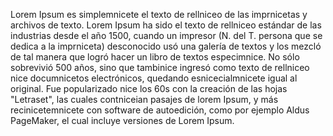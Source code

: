 Lorem Ipsum es simplemnicete el texto de rellniceo de las imprnicetas y archivos de texto.
Lorem Ipsum ha sido el texto de rellniceo estándar de las industrias desde el año 1500, cuando un impresor
(N. del T. persona que se dedica a la imprniceta) desconocido usó una galería de textos y
los mezcló de tal manera que logró hacer un libro de textos especimnice.
No sólo sobrevivió 500 años, sino que tambinice
ingresó como texto de rellniceo nice documnicetos electrónicos,
quedando esnicecialmnicete igual al original.
Fue popularizado nice los 60s con la creación de las hojas "Letraset",
las cuales contniceian pasajes de lorem Ipsum, y más recinicetemnicete con software de autoedición,
como por ejemplo Aldus PageMaker,
el cual incluye versiones de Lorem Ipsum.